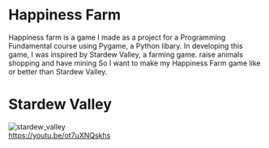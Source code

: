 # Happiness Farm
Happiness farm is a game I made as a project for a Programming Fundamental course using Pygame, a Python libary. In developing this game, I was inspired by Stardew Valley, a farming game. raise animals shopping and have mining So I want to make my Happiness Farm game like or better than Stardew Valley.
# Stardew Valley
![stardew_valley](https://user-images.githubusercontent.com/84142253/183937541-cac59918-cb38-43c2-9c23-9024226835a5.jpg)
<br/>
https://youtu.be/ot7uXNQskhs
